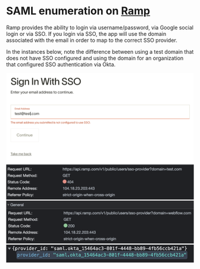 # SAML enumeration on [Ramp](https://ramp.com)

Ramp provides the ability to login via username/password, via Google social login or via SSO. If you login via SSO, the app will use the domain associated with the email in order to map to the correct SSO provider.

In the instances below, note the difference between using a test domain that does not have SSO configured and using the domain for an organization that configured SSO authentication via Okta.

![screenshot](ramp_sso_not_configured.png)
![screenshot](ramp_no_saml.png)
![screenshot](ramp_saml.png)
![screenshot](ramp_saml_details.png)